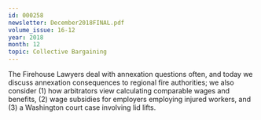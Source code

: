 ```yaml
---
id: 000258
newsletter: December2018FINAL.pdf
volume_issue: 16-12
year: 2018
month: 12
topic: Collective Bargaining
---
```


The Firehouse Lawyers deal with annexation questions often, and today we discuss annexation consequences to regional fire authorities; we also consider (1) how arbitrators view calculating comparable wages and benefits, (2) wage subsidies for employers employing injured workers, and (3) a Washington court case involving lid lifts.